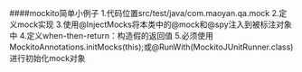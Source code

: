 ####mockito简单小例子
    1.代码位置src/test/java/com.maoyan.qa.mock
    2.定义mock实现
    3.使用@InjectMocks将本类中的@mock和@spy注入到被标注对象中
    4.定义when-then-return：构造假的返回值
    5.必须使用MockitoAnnotations.initMocks(this);或@RunWith(MockitoJUnitRunner.class)进行初始化mock对象